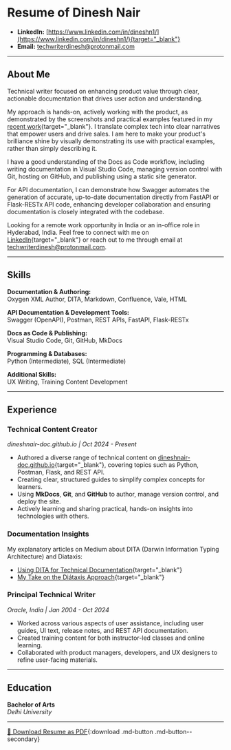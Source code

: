 # Resume of Dinesh Nair

- **LinkedIn:** [https://www.linkedin.com/in/dineshn1/](https://www.linkedin.com/in/dineshn1/){target="_blank"}
- **Email:** [techwriterdinesh@protonmail.com](mailto:techwriterdinesh@protonmail.com)

---

## About Me

Technical writer focused on enhancing product value through clear, actionable documentation that drives user action and understanding.

My approach is hands-on, actively working with the product, as demonstrated by the screenshots and practical examples featured in my [recent work](my_writings.md){target="_blank"}. I translate complex tech into clear narratives that empower users and drive sales. I am here to make your product's brilliance shine by visually demonstrating its use with practical examples, rather than simply describing it.

I have a good understanding of the Docs as Code workflow, including writing documentation in Visual Studio Code, managing version control with Git, hosting on GitHub, and publishing using a static site generator. 

For API documentation, I can demonstrate how Swagger automates the generation of accurate, up-to-date documentation directly from FastAPI or Flask-RESTx API code, enhancing developer collaboration and ensuring documentation is closely integrated with the codebase.

Looking for a remote work opportunity in India or an in-office role in Hyderabad, India. Feel free to connect with me on [LinkedIn](https://www.linkedin.com/in/dineshn1/){target="_blank"} or reach out to me through email at [techwriterdinesh@protonmail.com](mailto:techwriterdinesh@protonmail.com).

---

## Skills
**Documentation & Authoring:**  
Oxygen XML Author, DITA, Markdown, Confluence, Vale, HTML

**API Documentation & Development Tools:**  
Swagger (OpenAPI), Postman, REST APIs, FastAPI, Flask-RESTx

**Docs as Code & Publishing:**  
Visual Studio Code, Git, GitHub, MkDocs

**Programming & Databases:**  
Python (Intermediate), SQL (Intermediate)

**Additional Skills:**  
UX Writing, Training Content Development

---

## Experience

### **Technical Content Creator**
*dineshnair-doc.github.io   | Oct 2024 - Present*

- Authored a diverse range of technical content on [dineshnair-doc.github.io](my_writings.md){target="_blank"}, covering topics such as Python, Postman, Flask, and REST API.  
- Creating clear, structured guides to simplify complex concepts for learners.  
- Using **MkDocs**, **Git**, and **GitHub** to author, manage version control, and deploy the site.  
- Actively learning and sharing practical, hands-on insights into technologies with others.

### **Documentation Insights**

My explanatory articles on Medium about DITA (Darwin Information Typing Architecture) and Diataxis:

- [Using DITA for Technical Documentation](https://medium.com/@techdineshwrites/using-dita-for-technical-documentation-c5c846260a73){target="_blank"}
- [My Take on the Diátaxis Approach](https://medium.com/@techdineshwrites/my-take-on-the-diataxis-approach-9400e65e2f5b){target="_blank"}

### **Principal Technical Writer**  
*Oracle, India   | Jan 2004 - Oct 2024*

- Worked across various aspects of user assistance, including user guides, UI text, release notes, and REST API documentation.
- Created training content for both instructor-led classes and online learning.
- Collaborated with product managers, developers, and UX designers to refine user-facing materials.

---

## Education

**Bachelor of Arts**  
*Delhi University*

---
[📄 Download Resume as PDF](Resume_DineshNair_TechWriter.pdf){:download .md-button .md-button--secondary}